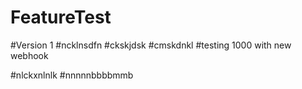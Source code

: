 # FeatureTest
#Version 1
#ncklnsdfn
#ckskjdsk
#cmskdnkl
#testing 1000 with new webhook

#nlckxnlnlk
#nnnnnbbbbmmb
